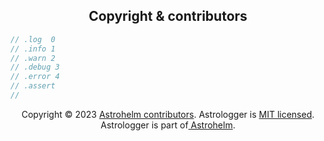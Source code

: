 <h2 align="center">Copyright & contributors</h2>

```js
// .log  0
// .info 1
// .warn 2
// .debug 3
// .error 4
// .assert
//
```

<p align="center">
Copyright © 2023 <a href="https://github.com/astrohelm/astrologger/graphs/contributors"> Astrohelm contributors</a>.
Astrologger is <a href="./LICENSE">MIT licensed</a>.<br/>
Astrologger is part of<a href="https://github.com/astrohelm"> Astrohelm</a>.
</p>
